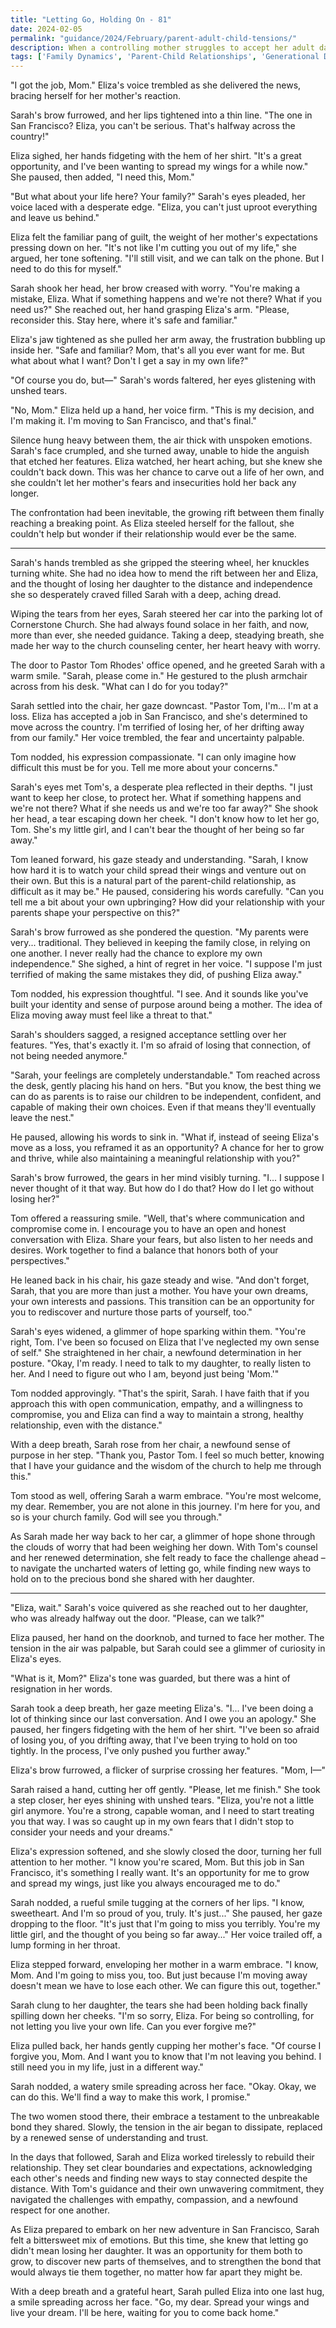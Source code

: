 ```yaml
---
title: "Letting Go, Holding On - 81"
date: 2024-02-05
permalink: "guidance/2024/February/parent-adult-child-tensions/"
description: When a controlling mother struggles to accept her adult daughter's independence, they seek guidance from Pastor Tom Rhodes to navigate their strained relationship and find a path toward mutual understanding and respect.
tags: ['Family Dynamics', 'Parent-Child Relationships', 'Generational Differences', 'Emotional Maturity', 'Pastoral Guidance']
---
```

"I got the job, Mom." Eliza's voice trembled as she delivered the news, bracing herself for her mother's reaction.

Sarah's brow furrowed, and her lips tightened into a thin line. "The one in San Francisco? Eliza, you can't be serious. That's halfway across the country!"

Eliza sighed, her hands fidgeting with the hem of her shirt. "It's a great opportunity, and I've been wanting to spread my wings for a while now." She paused, then added, "I need this, Mom."

"But what about your life here? Your family?" Sarah's eyes pleaded, her voice laced with a desperate edge. "Eliza, you can't just uproot everything and leave us behind."

Eliza felt the familiar pang of guilt, the weight of her mother's expectations pressing down on her. "It's not like I'm cutting you out of my life," she argued, her tone softening. "I'll still visit, and we can talk on the phone. But I need to do this for myself."

Sarah shook her head, her brow creased with worry. "You're making a mistake, Eliza. What if something happens and we're not there? What if you need us?" She reached out, her hand grasping Eliza's arm. "Please, reconsider this. Stay here, where it's safe and familiar."

Eliza's jaw tightened as she pulled her arm away, the frustration bubbling up inside her. "Safe and familiar? Mom, that's all you ever want for me. But what about what I want? Don't I get a say in my own life?"

"Of course you do, but—" Sarah's words faltered, her eyes glistening with unshed tears.

"No, Mom." Eliza held up a hand, her voice firm. "This is my decision, and I'm making it. I'm moving to San Francisco, and that's final."

Silence hung heavy between them, the air thick with unspoken emotions. Sarah's face crumpled, and she turned away, unable to hide the anguish that etched her features. Eliza watched, her heart aching, but she knew she couldn't back down. This was her chance to carve out a life of her own, and she couldn't let her mother's fears and insecurities hold her back any longer.

The confrontation had been inevitable, the growing rift between them finally reaching a breaking point. As Eliza steeled herself for the fallout, she couldn't help but wonder if their relationship would ever be the same.

***

Sarah's hands trembled as she gripped the steering wheel, her knuckles turning white. She had no idea how to mend the rift between her and Eliza, and the thought of losing her daughter to the distance and independence she so desperately craved filled Sarah with a deep, aching dread.

Wiping the tears from her eyes, Sarah steered her car into the parking lot of Cornerstone Church. She had always found solace in her faith, and now, more than ever, she needed guidance. Taking a deep, steadying breath, she made her way to the church counseling center, her heart heavy with worry.

The door to Pastor Tom Rhodes' office opened, and he greeted Sarah with a warm smile. "Sarah, please come in." He gestured to the plush armchair across from his desk. "What can I do for you today?"

Sarah settled into the chair, her gaze downcast. "Pastor Tom, I'm... I'm at a loss. Eliza has accepted a job in San Francisco, and she's determined to move across the country. I'm terrified of losing her, of her drifting away from our family." Her voice trembled, the fear and uncertainty palpable.

Tom nodded, his expression compassionate. "I can only imagine how difficult this must be for you. Tell me more about your concerns."

Sarah's eyes met Tom's, a desperate plea reflected in their depths. "I just want to keep her close, to protect her. What if something happens and we're not there? What if she needs us and we're too far away?" She shook her head, a tear escaping down her cheek. "I don't know how to let her go, Tom. She's my little girl, and I can't bear the thought of her being so far away."

Tom leaned forward, his gaze steady and understanding. "Sarah, I know how hard it is to watch your child spread their wings and venture out on their own. But this is a natural part of the parent-child relationship, as difficult as it may be." He paused, considering his words carefully. "Can you tell me a bit about your own upbringing? How did your relationship with your parents shape your perspective on this?"

Sarah's brow furrowed as she pondered the question. "My parents were very... traditional. They believed in keeping the family close, in relying on one another. I never really had the chance to explore my own independence." She sighed, a hint of regret in her voice. "I suppose I'm just terrified of making the same mistakes they did, of pushing Eliza away."

Tom nodded, his expression thoughtful. "I see. And it sounds like you've built your identity and sense of purpose around being a mother. The idea of Eliza moving away must feel like a threat to that."

Sarah's shoulders sagged, a resigned acceptance settling over her features. "Yes, that's exactly it. I'm so afraid of losing that connection, of not being needed anymore."

"Sarah, your feelings are completely understandable." Tom reached across the desk, gently placing his hand on hers. "But you know, the best thing we can do as parents is to raise our children to be independent, confident, and capable of making their own choices. Even if that means they'll eventually leave the nest."

He paused, allowing his words to sink in. "What if, instead of seeing Eliza's move as a loss, you reframed it as an opportunity? A chance for her to grow and thrive, while also maintaining a meaningful relationship with you?"

Sarah's brow furrowed, the gears in her mind visibly turning. "I... I suppose I never thought of it that way. But how do I do that? How do I let go without losing her?"

Tom offered a reassuring smile. "Well, that's where communication and compromise come in. I encourage you to have an open and honest conversation with Eliza. Share your fears, but also listen to her needs and desires. Work together to find a balance that honors both of your perspectives."

He leaned back in his chair, his gaze steady and wise. "And don't forget, Sarah, that you are more than just a mother. You have your own dreams, your own interests and passions. This transition can be an opportunity for you to rediscover and nurture those parts of yourself, too."

Sarah's eyes widened, a glimmer of hope sparking within them. "You're right, Tom. I've been so focused on Eliza that I've neglected my own sense of self." She straightened in her chair, a newfound determination in her posture. "Okay, I'm ready. I need to talk to my daughter, to really listen to her. And I need to figure out who I am, beyond just being 'Mom.'"

Tom nodded approvingly. "That's the spirit, Sarah. I have faith that if you approach this with open communication, empathy, and a willingness to compromise, you and Eliza can find a way to maintain a strong, healthy relationship, even with the distance."

With a deep breath, Sarah rose from her chair, a newfound sense of purpose in her step. "Thank you, Pastor Tom. I feel so much better, knowing that I have your guidance and the wisdom of the church to help me through this."

Tom stood as well, offering Sarah a warm embrace. "You're most welcome, my dear. Remember, you are not alone in this journey. I'm here for you, and so is your church family. God will see you through."

As Sarah made her way back to her car, a glimmer of hope shone through the clouds of worry that had been weighing her down. With Tom's counsel and her renewed determination, she felt ready to face the challenge ahead – to navigate the uncharted waters of letting go, while finding new ways to hold on to the precious bond she shared with her daughter.

***

"Eliza, wait." Sarah's voice quivered as she reached out to her daughter, who was already halfway out the door. "Please, can we talk?"

Eliza paused, her hand on the doorknob, and turned to face her mother. The tension in the air was palpable, but Sarah could see a glimmer of curiosity in Eliza's eyes.

"What is it, Mom?" Eliza's tone was guarded, but there was a hint of resignation in her words.

Sarah took a deep breath, her gaze meeting Eliza's. "I... I've been doing a lot of thinking since our last conversation. And I owe you an apology." She paused, her fingers fidgeting with the hem of her shirt. "I've been so afraid of losing you, of you drifting away, that I've been trying to hold on too tightly. In the process, I've only pushed you further away."

Eliza's brow furrowed, a flicker of surprise crossing her features. "Mom, I—"

Sarah raised a hand, cutting her off gently. "Please, let me finish." She took a step closer, her eyes shining with unshed tears. "Eliza, you're not a little girl anymore. You're a strong, capable woman, and I need to start treating you that way. I was so caught up in my own fears that I didn't stop to consider your needs and your dreams."

Eliza's expression softened, and she slowly closed the door, turning her full attention to her mother. "I know you're scared, Mom. But this job in San Francisco, it's something I really want. It's an opportunity for me to grow and spread my wings, just like you always encouraged me to do."

Sarah nodded, a rueful smile tugging at the corners of her lips. "I know, sweetheart. And I'm so proud of you, truly. It's just..." She paused, her gaze dropping to the floor. "It's just that I'm going to miss you terribly. You're my little girl, and the thought of you being so far away..." Her voice trailed off, a lump forming in her throat.

Eliza stepped forward, enveloping her mother in a warm embrace. "I know, Mom. And I'm going to miss you, too. But just because I'm moving away doesn't mean we have to lose each other. We can figure this out, together."

Sarah clung to her daughter, the tears she had been holding back finally spilling down her cheeks. "I'm so sorry, Eliza. For being so controlling, for not letting you live your own life. Can you ever forgive me?"

Eliza pulled back, her hands gently cupping her mother's face. "Of course I forgive you, Mom. And I want you to know that I'm not leaving you behind. I still need you in my life, just in a different way."

Sarah nodded, a watery smile spreading across her face. "Okay. Okay, we can do this. We'll find a way to make this work, I promise."

The two women stood there, their embrace a testament to the unbreakable bond they shared. Slowly, the tension in the air began to dissipate, replaced by a renewed sense of understanding and trust.

In the days that followed, Sarah and Eliza worked tirelessly to rebuild their relationship. They set clear boundaries and expectations, acknowledging each other's needs and finding new ways to stay connected despite the distance. With Tom's guidance and their own unwavering commitment, they navigated the challenges with empathy, compassion, and a newfound respect for one another.

As Eliza prepared to embark on her new adventure in San Francisco, Sarah felt a bittersweet mix of emotions. But this time, she knew that letting go didn't mean losing her daughter. It was an opportunity for them both to grow, to discover new parts of themselves, and to strengthen the bond that would always tie them together, no matter how far apart they might be.

With a deep breath and a grateful heart, Sarah pulled Eliza into one last hug, a smile spreading across her face. "Go, my dear. Spread your wings and live your dream. I'll be here, waiting for you to come back home."

